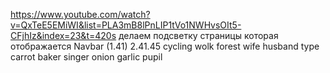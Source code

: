 https://www.youtube.com/watch?v=QxTeE5EMiWI&list=PLA3mB8lPnLIP1tVo1NWHvsOIt5-CFjhIz&index=23&t=420s
делаем подсветку страницы которая отображается Navbar (1.41)
2.41.45
cycling wolk forest wife husband type carrot baker singer onion garlic pupil 